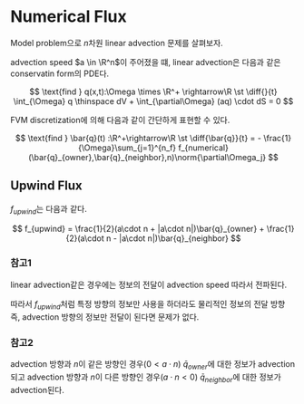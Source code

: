 # Numerical Flux
Model problem으로 $n$차원 linear advection 문제를 살펴보자.

advection speed $a \in \R^n$이 주어졌을 떄, linear advection은 다음과 같은 conservatin form의 PDE다.

$$ \text{find } q(x,t):\Omega \times \R^+ \rightarrow\R \st \diff{}{t} \int_{\Omega} q \thinspace dV + \int_{\partial\Omega} (aq) \cdot dS = 0 $$

FVM discretization에 의해 다음과 같이 간단하게 표현할 수 있다.

$$ \text{find } \bar{q}(t) :\R^+\rightarrow\R \st \diff{\bar{q}}{t} = - \frac{1}{\Omega}\sum_{j=1}^{n_f} f_{numerical}(\bar{q}_{owner},\bar{q}_{neighbor},n)\norm{\partial\Omega_j} $$

## Upwind Flux
$f_{upwind}$는 다음과 같다.

$$ f_{upwind} = \frac{1}{2}(a\cdot n + |a\cdot n|)\bar{q}_{owner} + \frac{1}{2}(a\cdot n - |a\cdot n|)\bar{q}_{neighbor} $$

### 참고1
linear advection같은 경우에는 정보의 전달이 advection speed 따라서 전파된다.

따라서 $f_{upwind}$처럼 특정 방향의 정보만 사용을 하더라도 물리적인 정보의 전달 방향 즉, advection 방향의 정보만 전달이 된다면 문제가 없다.

### 참고2
advection 방향과 $n$이 같은 방향인 경우($0 < a\cdot n$) $\bar{q}_{owner}$에 대한 정보가 advection되고 advection 방향과 $n$이 다른 방향인 경우($a\cdot n < 0$) $\bar{q}_{neighbor}$에 대한 정보가 advection된다.